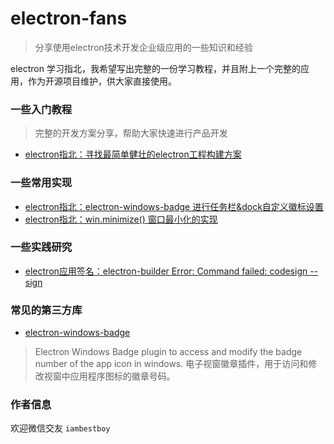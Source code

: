 # electron-fans

> 分享使用electron技术开发企业级应用的一些知识和经验

electron 学习指北，我希望写出完整的一份学习教程，并且附上一个完整的应用，作为开源项目维护，供大家直接使用。

### 一些入门教程
> 完整的开发方案分享，帮助大家快速进行产品开发

+ [electron指北：寻找最简单健壮的electron工程构建方案](https://github.com/redredredredredred/electron-zhibei/issues/4)

### 一些常用实现

+ [electron指北：electron-windows-badge 进行任务栏&dock自定义徽标设置](https://github.com/redredredredredred/electron-zhibei/issues/3)
+ [electron指北：win.minimize() 窗口最小化的实现](https://github.com/redredredredredred/electron-zhibei/issues/2)

### 一些实践研究

+ [electron应用签名：electron-builder Error: Command failed: codesign --sign](https://github.com/redredredredredred/electron-zhibei/issues/6)

### 常见的第三方库

+ [electron-windows-badge](https://github.com/viktor-shmigol/electron-windows-badge)
> Electron Windows Badge plugin to access and modify the badge number of the app icon in windows.
电子视窗徽章插件，用于访问和修改视窗中应用程序图标的徽章号码。


### 作者信息

欢迎微信交友 `iambestboy` 
